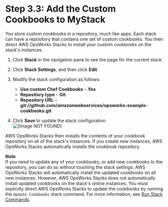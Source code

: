 # Step 3\.3: Add the Custom Cookbooks to MyStack<a name="gettingstarted-db-cookbooks"></a>

You store custom cookbooks in a repository, much like apps\. Each stack can have a repository that contains one set of custom cookbooks\. You then direct AWS OpsWorks Stacks to install your custom cookbooks on the stack's instances\.

1. Click **Stack** in the navigation pane to see the page for the current stack\.

1. Click **Stack Settings**, and then click **Edit**\. 

1. Modify the stack configuration as follows:
   + **Use custom Chef Cookbooks** – **Yes**
   + **Repository type** – **Git**
   + **Repository URL** – **git://github\.com/amazonwebservices/opsworks\-example\-cookbooks\.git**

1. Click **Save** to update the stack configuration\.  
![\[Image NOT FOUND\]](http://docs.aws.amazon.com/opsworks/latest/userguide/images/gsb6.png)

AWS OpsWorks Stacks then installs the contents of your cookbook repository on all of the stack's instances\. If you create new instances, AWS OpsWorks Stacks automatically installs the cookbook repository\.

**Note**  
If you need to update any of your cookbooks, or add new cookbooks to the repository, you can do so without touching the stack settings\. AWS OpsWorks Stacks will automatically install the updated cookbooks on all new instances\. However, AWS OpsWorks Stacks does not automatically install updated cookbooks on the stack's online instances\. You must explicitly direct AWS OpsWorks Stacks to update the cookbooks by running the `Update Cookbooks` stack command\. For more information, see [Run Stack Commands](workingstacks-commands.md)\.